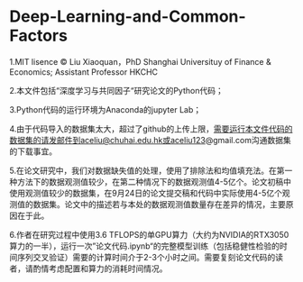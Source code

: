 # Deep-Learning-and-Common-Factors

1.MIT lisence © Liu  Xiaoquan，PhD Shanghai Universituy of Finance & Economics; Assistant Professor HKCHC 

2.本文件包括“深度学习与共同因子“研究论文的Python代码；

3.Python代码的运行环境为Anaconda的jupyter Lab；

4.由于代码导入的数据集太大，超过了github的上传上限，需要运行本文件代码的数据集的请发邮件到aceliu@chuhai.edu.hk或aceliu123@gmail.com沟通数据集的下载事宜。

5.在论文研究中，我们对数据缺失值的处理，使用了排除法和均值填充法。在第一种方法下的数据观测值较少，在第二种情况下的数据观测值4-5亿个。论文初稿中使用观测值较少的数据集，在9月24日的论文提交稿和代码中实际使用4-5亿个观测值的数据集。论文中的描述若与本处的数据观测值数量存在差异的情况，主要原因在于此。

6.作者在研究过程中使用3.6 TFLOPS的单GPU算力（大约为NVIDIA的RTX3050算力的一半），运行一次”论文代码.ipynb“的完整模型训练（包括稳健性检验的时间序列交叉验证）需要的计算时间介于2-3个小时之间。需要复刻论文代码的读者，请酌情考虑配置和算力的消耗时间情况。
